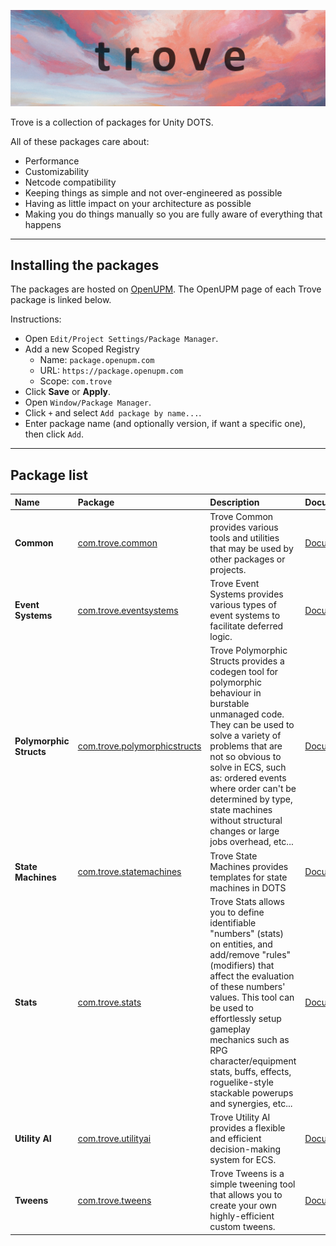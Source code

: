 ![](./trove_header.png)

Trove is a collection of packages for Unity DOTS.

All of these packages care about:
* Performance
* Customizability
* Netcode compatibility
* Keeping things as simple and not over-engineered as possible 
* Having as little impact on your architecture as possible
* Making you do things manually so you are fully aware of everything that happens

----------------------------

## Installing the packages

The packages are hosted on [OpenUPM](https://openupm.com/). The OpenUPM page of each Trove package is linked below.

Instructions:
* Open `Edit/Project Settings/Package Manager`.
* Add a new Scoped Registry
    * Name: `package.openupm.com`
    * URL: `https://package.openupm.com`
    * Scope: `com.trove`
* Click **Save** or **Apply**.
* Open `Window/Package Manager`.
* Click `+` and select `Add package by name...`.
* Enter package name (and optionally version, if want a specific one), then click `Add`.

----------------------------

## Package list

| **Name** |  **Package** | **Description** | **Documentation** |
| :--- | :--- | :--- | :--- |
| **Common** | [com.trove.common](https://openupm.com/packages/com.trove.common/) | Trove Common provides various tools and utilities that may be used by other packages or projects. | [Documentation](./com.trove.common/README.md) |
| **Event Systems** | [com.trove.eventsystems](https://openupm.com/packages/com.trove.eventsystems/) | Trove Event Systems provides various types of event systems to facilitate deferred logic. | [Documentation](./com.trove.eventsystems/README.md) |
| **Polymorphic Structs** | [com.trove.polymorphicstructs](https://openupm.com/packages/com.trove.polymorphicstructs/) | Trove Polymorphic Structs provides a codegen tool for polymorphic behaviour in burstable unmanaged code. They can be used to solve a variety of problems that are not so obvious to solve in ECS, such as: ordered events where order can't be determined by type, state machines without structural changes or large jobs overhead, etc... | [Documentation](./com.trove.polymorphicstructs/README.md) |
| **State Machines** | [com.trove.statemachines](https://openupm.com/packages/com.trove.statemachines/) | Trove State Machines provides templates for state machines in DOTS | [Documentation](./com.trove.statemachines/README.md) |
| **Stats** | [com.trove.stats](https://openupm.com/packages/com.trove.stats/) | Trove Stats allows you to define identifiable "numbers" (stats) on entities, and add/remove "rules" (modifiers) that affect the evaluation of these numbers' values. This tool can be used to effortlessly setup gameplay mechanics such as RPG character/equipment stats, buffs, effects, roguelike-style stackable powerups and synergies, etc... | [Documentation](./com.trove.stats/README.md) |
| **Utility AI** | [com.trove.utilityai](https://openupm.com/packages/com.trove.utilityai/) | Trove Utility AI provides a flexible and efficient decision-making system for ECS. | [Documentation](./com.trove.utilityai/README.md) |
| **Tweens** | [com.trove.tweens](https://openupm.com/packages/com.trove.tweens/) | Trove Tweens is a simple tweening tool that allows you to create your own highly-efficient custom tweens. | [Documentation](./com.trove.tweens/README.md) |
